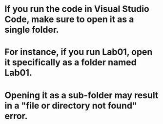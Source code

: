 # If you run the code in Visual Studio Code, make sure to open it as a single folder.
# For instance, if you run Lab01, open it specifically as a folder named Lab01.
# Opening it as a sub-folder may result in a "file or directory not found" error.
